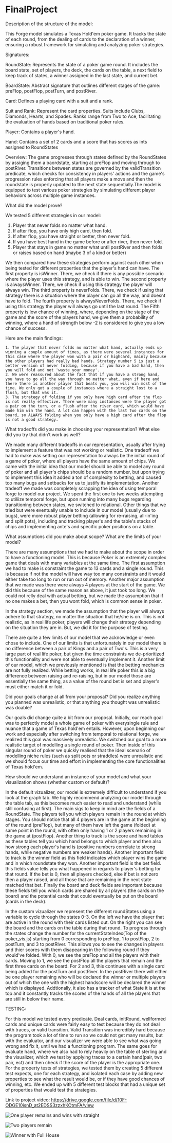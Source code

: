 # FinalProject

Description of the structure of the model:

This Forge model simulates a Texas Hold'em poker game. It tracks the state of each round, from the dealing of cards to the declaration of a winner, ensuring a robust framework for simulating and analyzing poker strategies.

Signatures:

RoundState: Represents the state of a poker game round. It includes the board state, set of players, the deck, the cards on the table, a next field to keep track of states, a winner assigned in the last state, and current bet.

BoardState: Abstract signature that outlines different stages of the game: preFlop, postFlop, postTurn, and postRiver.

Card: Defines a playing card with a suit and a rank.

Suit and Rank: Represent the card properties. Suits include Clubs, Diamonds, Hearts, and Spades. Ranks range from Two to Ace, facilitating the evaluation of hands based on traditional poker rules.

Player: Contains a player's hand.

Hand: Contains a set of 2 cards and a score that has scores as ints assigned to RoundStates

Overview: 
The game progresses through states defined by the RoundStates by assiging them a baordstate, starting at preFlop and moving through to postRiver. Transitions between states are governed by the validTransition predicate, which checks for consistency in players' actions and the game's progression rules enforcing that all players make a move and then the roundstate is properly updated to the next state sequentially.The model is equipped to test various poker strategies by simulating different player behaviors across multiple game instances. 

What did the model prove?

We tested 5 different strategies in our model:
1. Player that never folds no matter what hand.
2. If after flop, you have only high card, then fold.
3. If after flop, you have straight or better, then never fold.
4. If you have best hand in the game before or after river, then never fold.
5. Player that stays in game no matter what until postRiver and then folds or raises based on hand (maybe 3 of a kind or better)

We then compared how these strategies perform against each other when being tested for different properties that the player's hand can have. The first property is isWinner. There, we check if there is any possible scenario where the player uses this strategy, and is able to win. The second property is alwaysWinner. There, we check if using this strategy the player will always win. The third property is neverFolds. There, we check if using that strategy there is a situation where the player can go all the way, and doesnt have to fold. The fourth property is alwaysNeverFolds. There, we check if using this strategy the player will always go until the last round. The Fifth property is low chance of winning, where, depending on the stage of the game and the score of the players hand, we give them a probability of winning, where a hand of strength below -2 is considered to give you a low chance of success.

Here are the main findings:

    1. The player that never folds no matter what hand, actually ends up winning a couple amount of times, as there were several instances for this case where the player won with a pair or highcard, mainly because the other players had really bad hands. Strategy number 5 is just a better version of never folding, because if you have a bad hand, then  you will fold and not 'waste your money'.
    2. We were reassured about the fact that if you have a strong hand, you have to go all the way through no matter what, even if here and there there is another player that beats you, you will win most of the time. We only got a couple of instances where a straight lost to a flush, but that was it. 
    3. The strategy of folding if you only have high card after the flop is not really effective. There were many instances were the player got a pair on the turn, or a flush after the river card, which would have made him win the hand. A lot can happen with the last two cards on the board, so ALWAYS folding when you only have a high card after the flop is not a good strategy.



What tradeoffs did you make in choosing your representation? What else did you try that didn’t work as well?

We made many different tradeoffs in our representation, usually after trying to implement a feature that was not working or realistic. One tradeoff we had to make was setting our representation to always be the initial round of a game of poker, where all players have the same amount of chips. We came with the initial idea that our model should be able to model any round of poker and all player's chips should be a random number, but upon trying to implement this idea it added a ton of complexity to betting, and caused too many bugs and setbacks for us to justify its implementation. Another tradeoff we made was completely scrapping the idea of using temporal forge to model our project. We spent the first one to two weeks attempting to utiliize temporal forge, but upon running into many bugs regarding transitioning between states, we switched to relational. Other things that we tried but were eventually unable to include in our model (usually due to bugs), were more robust player betting (allowing for re-raising, all-in'ing and split pots), including and tracking player's and the table's stacks of chips and implementing ante's and specific poker positions on a table.

What assumptions did you make about scope? What are the limits of your model?

There are many assumptions that we had to make about the scope in order to have a functioning model. This is because Poker is an extremely complex game that deals with many variables at the same time. The first assumption we had to make is constraint the game to 13 cards and a single round. This is because if not the model will have way too many constraints and it would either take too long to run or run out of memory. Another major assumption that we made was there were always 4 players at the start of the game. We did this because of the same reason as above, it just took too long. We could not relly deal with actual betting, but we made the assumption that if no one makes a bet, then you wont fold, which is common sense in poker. 

In the strategy section, we made the assumption that the player will always adhere to that strategy, no matter the situation that he/she is on. This is not realistic, as in real life poker, players will change their strategy depending on the situation they are in. But, we did it for the purpose of testing.

There are quite a few limits of our model that we acknowledge or even chose to include. One of our limits is that unfortunately in our model there is no difference between a pair of Kings and a pair of Two's. This is a very large part of real life poker, but given the time constraints we de-prioritized this functionality and were not able to eventually implement it. Another limit of our model, which we previously mentioned is that the betting mechanics are not fully realized. While betting works, in real life poker this is a big difference between raising and re-raising, but in our model those are essentially the same thing, as a value of the round bet is set and player's must either match it or fold.

Did your goals change at all from your proposal? Did you realize anything you planned was unrealistic, or that anything you thought was unrealistic was doable?

Our goals did change quite a bit from our proposal. Initially, our reach goal was to perfectly model a whole game of poker with everysingle rule and nuance that a game of Texas hold'em entails. However, upon beginning our work and especially after switching from temporal to relational forge, we realized this goal was massively unrealistic. We switched our goal to a more realistic target of modelling a single round of poker. Then inside of this singular round of poker we quickly realised that the ideal scenario of modelling niche rules (such as split pots or straddles) were unrealistic and we should focus our time and effort in implementing the core functionalities of Texas hold'em.

How should we understand an instance of your model and what your visualization shows (whether custom or default)?

In the default vizualizer, our model is extremely difficult to understand if you look at the graph tab. We highly recommend analyzing our model through the table tab, as this becomes much easier to read and understand (while still confusing at first). The main sigs to keep in mind are the fields of a RoundState. The players tell you which players remain in the round at which stages. You should notice that all 4 players are in the game at the beginning of the round (preFlop), but many of them have left the game (folded) at same point in the round, with often only having 1 or 2 players remaining in the game at (postFlop). Another thing to track is the score and hand tables as these tables tell you which hand belongs to which player and then also how strong each player's hand is (positive numbers correlate to strong hands, while negative numbers are weaker hands). Another important field to track is the winner field as this field indicates which player wins the game and in which roundstate they won. Another important field is the bet field. this fields value tells you what happened in regards to player's betting for that round. If the bet is 0, then all players checked, else if bet is not zero then a player raised, and all those that are remaining in the next state matched that bet. Finally the board and deck fields are important because these fields tell you which cards are shared by all players (the cards on the board) and the potential cards that could eventually be put on the board (cards in the deck). 

In the custom vizualizer we represent the different roundStates using a variable to cycle through the states 0-3. On the left we have the player that are active in the round with their cards listed out. On the right you can see the board and the cards on the table during that round. To progress through the states change the number for the currentStateIndex(Top of the poker_vis.js) starting from 0 corresponding to preFlop, 1 to postFlop, 2 to postTurn, and 3 to postRiver. This allows you to see the changes in players and thier scores with them disapearing in the following round if they would've folded. With 0, we see the preFlop and all the players with their cards. Moving to 1, we see the postFlop all the players that remain and the first three cards on the board. For 2 and 3, this continues with a single card being added for the postTurn and postRiver. In the postRiver there will either be one player remaining who will be declared the winner or multiple players out of which the one with the highest handscore will be declared the winner which is displayed. Addtionally, it also has a tracker of what State it is at the top and it constantly tracks the scores of the hands of all the players that are still in below their name.

TESTING:

For this model we tested every predicate. Deal cards, initRound, wellformed cards and unique cards were fairly easy to test because they do not deal with traces, or valid transition. Valid Transition was incredibly hard because the program took a lot of time to run so we could not get many results, but with the evaluator, and our visualizer we were able to see what was going wrong and fix it, until we had a functioning program. The same goes for evaluate hand, where we also had to rely heavily on the table of sterling and the visualizer, which we test by applying traces to a certain hand(pair, two pair, ect) and then check if the score of the player is the appropriate one. For the property tests of strategies, we tested them by creating 5 different test expects, one for each strategy, and isolated each case by adding new properties to see what the result would be, or if they have good chances of winning, etc. We ended up with 5 different test blocks that had a unique set of properties that would test the strategies.


Link to project video: https://drive.google.com/file/d/10F-ODGE10isnD_at2EDSS3zzxhKOtmFA/view

![One player remains and wins with straight](image.png)

![Two players remain](image-1.png)

![Winner with Full House](image-2.png)
